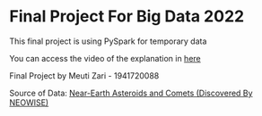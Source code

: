 # Final Project For Big Data 2022

This final project is using PySpark for temporary data

You can access the video of the explanation in [here](https://youtu.be/9ItHo_iiYXA) 

Final Project by Meuti Zari - 1941720088

Source of Data:
[Near-Earth Asteroids and Comets (Discovered By NEOWISE)](https://data.nasa.gov/resource/2vr3-k9wn.json)
